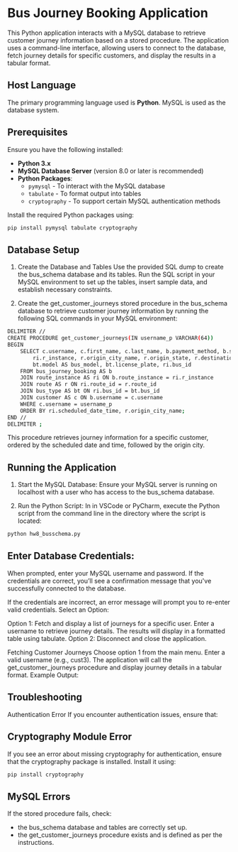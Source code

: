 # Bus Journey Booking Application

This Python application interacts with a MySQL database to retrieve customer journey information based on a stored procedure. The application uses a command-line interface, allowing users to connect to the database, fetch journey details for specific customers, and display the results in a tabular format.

## Host Language

The primary programming language used is **Python**. MySQL is used as the database system.

## Prerequisites

Ensure you have the following installed:
- **Python 3.x**
- **MySQL Database Server** (version 8.0 or later is recommended)
- **Python Packages**:
  - `pymysql` - To interact with the MySQL database
  - `tabulate` - To format output into tables
  - `cryptography` - To support certain MySQL authentication methods

Install the required Python packages using:
```bash
pip install pymysql tabulate cryptography
```


## Database Setup

1. Create the Database and Tables
Use the provided SQL dump to create the bus_schema database and its tables. Run the SQL script in your MySQL environment to set up the tables, insert sample data, and establish necessary constraints.

2. Create the get_customer_journeys stored procedure in the bus_schema database to retrieve customer journey information by running the following SQL commands in your MySQL environment:

```bash
DELIMITER //
CREATE PROCEDURE get_customer_journeys(IN username_p VARCHAR(64))
BEGIN
    SELECT c.username, c.first_name, c.last_name, b.payment_method, b.seats_booked, ri.fare_price, ri.scheduled_date_time, 
        ri.r_instance, r.origin_city_name, r.origin_state, r.destination_city_name, r.destination_state, bt.type AS bus_type, 
        bt.model AS bus_model, bt.license_plate, ri.bus_id
    FROM bus_journey_booking AS b
    JOIN route_instance AS ri ON b.route_instance = ri.r_instance
    JOIN route AS r ON ri.route_id = r.route_id
    JOIN bus_type AS bt ON ri.bus_id = bt.bus_id
    JOIN customer AS c ON b.username = c.username
    WHERE c.username = username_p
    ORDER BY ri.scheduled_date_time, r.origin_city_name;
END //
DELIMITER ;
```
This procedure retrieves journey information for a specific customer, ordered by the scheduled date and time, followed by the origin city.

## Running the Application
1. Start the MySQL Database: Ensure your MySQL server is running on localhost with a user who has access to the bus_schema database.

2. Run the Python Script: In in VSCode or PyCharm, execute the Python script from the command line in the directory where the script is located:

```bash
python hw8_busschema.py
```

## Enter Database Credentials:

When prompted, enter your MySQL username and password.
If the credentials are correct, you’ll see a confirmation message that you've successfully connected to the database.

If the credentials are incorrect, an error message will prompt you to re-enter valid credentials.
Select an Option:

Option 1: Fetch and display a list of journeys for a specific user.
Enter a username to retrieve journey details.
The results will display in a formatted table using tabulate.
Option 2: Disconnect and close the application.

Fetching Customer Journeys
Choose option 1 from the main menu.
Enter a valid username (e.g., cust3).
The application will call the get_customer_journeys procedure and display journey details in a tabular format.
Example Output:

## Troubleshooting
Authentication Error
If you encounter authentication issues, ensure that:


## Cryptography Module Error
If you see an error about missing cryptography for authentication, ensure that the cryptography package is installed. Install it using:
```bash
pip install cryptography
```

## MySQL Errors
If the stored procedure fails, check:

- the bus_schema database and tables are correctly set up.
- the get_customer_journeys procedure exists and is defined as per the instructions.
